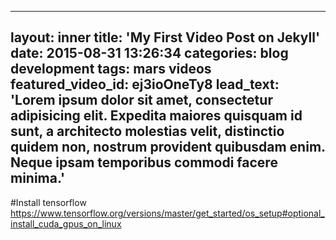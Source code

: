 
---
layout: inner
title: 'My First Video Post on Jekyll'
date: 2015-08-31 13:26:34
categories: blog development
tags: mars videos
featured_video_id: ej3ioOneTy8
lead_text: 'Lorem ipsum dolor sit amet, consectetur adipisicing elit. Expedita maiores quisquam id sunt, a architecto molestias velit, distinctio quidem non, nostrum provident quibusdam enim. Neque ipsam temporibus commodi facere minima.'
---

#Install tensorflow
https://www.tensorflow.org/versions/master/get_started/os_setup#optional_install_cuda_gpus_on_linux
